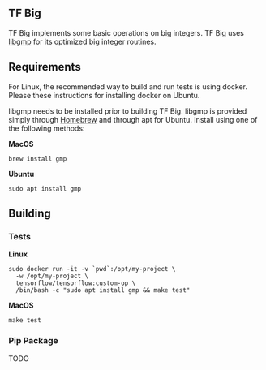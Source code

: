 ## TF Big

TF Big implements some basic operations on big integers. TF Big uses [libgmp](https://gmplib.org/) for its optimized big integer routines.

## Requirements

For Linux, the recommended way to build and run tests is using docker. Please these instructions for installing docker on Ubuntu.

libgmp needs to be installed prior to building TF Big. libgmp is provided simply through [Homebrew](https://brew.sh/) and through apt for Ubuntu. Install using one of the following methods:

**MacOS**

```
brew install gmp
```

**Ubuntu**

```
sudo apt install gmp
```

## Building

### Tests

**Linux**

```
sudo docker run -it -v `pwd`:/opt/my-project \
  -w /opt/my-project \
  tensorflow/tensorflow:custom-op \
  /bin/bash -c "sudo apt install gmp && make test"
```

**MacOS**

```
make test
```

### Pip Package

TODO

